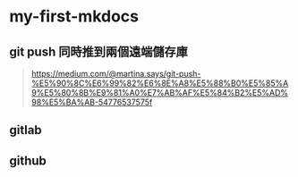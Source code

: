 # my-first-mkdocs

## git push 同時推到兩個遠端儲存庫

> https://medium.com/@martina.says/git-push-%E5%90%8C%E6%99%82%E6%8E%A8%E5%88%B0%E5%85%A9%E5%80%8B%E9%81%A0%E7%AB%AF%E5%84%B2%E5%AD%98%E5%BA%AB-54776537575f

## gitlab

## github
